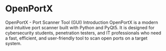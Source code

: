 # OpenPortX
OpenPortX - Port Scanner Tool (GUI)  Introduction OpenPortX is a modern and intuitive port scanner built with Python and PyQt5. It is designed for cybersecurity students, penetration testers, and IT professionals who need a fast, efficient, and user-friendly tool to scan open ports on a target system. 
